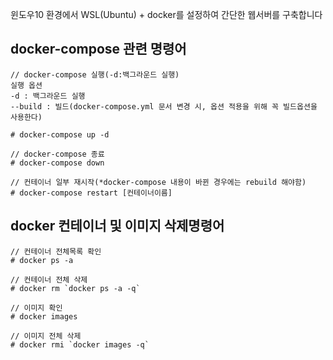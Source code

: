
윈도우10 환경에서 WSL(Ubuntu) + docker를 설정하여 간단한 웹서버를 구축합니다

## docker-compose 관련 명령어
```
// docker-compose 실행(-d:백그라운드 실행)
실행 옵션
-d : 백그라운드 실행
--build : 빌드(docker-compose.yml 문서 변경 시, 옵션 적용을 위해 꼭 빌드옵션을 사용한다)

# docker-compose up -d 

// docker-compose 종료
# docker-compose down

// 컨테이너 일부 재시작(*docker-compose 내용이 바뀐 경우에는 rebuild 해야함)
# docker-compose restart [컨테이너이름]
```

## docker 컨테이너 및 이미지 삭제명령어

```
// 컨테이너 전체목록 확인
# docker ps -a

// 컨테이너 전체 삭제
# docker rm `docker ps -a -q`

// 이미지 확인
# docker images

// 이미지 전체 삭제
# docker rmi `docker images -q`
```
